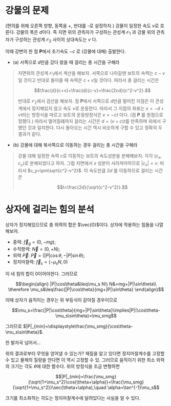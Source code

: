 # 강물의 문제
(편의를 위해 오른쪽 방향, 동쪽을 +, 반대를 -로 설정하자.)
강물이 일정한 속도 $v$로 흐른다. 강물의 폭은 $d$이다. 즉 지면 위의 관측자가 구성하는 관성계 $\mathcal{O}_1$ 과 강물 위의 관측자가 구성하는 관성계 $\mathcal{O}_2$ 사이의 상대속도는 $v$ 다.

이때 강변의 한 점 $\mathbf{P}$에서 초기속도 $-c$ 로 (강물에 대해) 출발한다.
* (a) 서쪽으로 $d$만큼 갔다 왔을 때 걸리는 총 시간을 구해라
> 지면위의 관성계 $\mathcal{O}_1$에서 계산을 해보자. 서쪽으로 나아갈땐 보트의 속력는 $c-v$일 것이고
> 반대로 돌아올 때 속력은 $c+v$일 것이다. 따라서 총 걸리는 시간은
> ```math
> \frac{d}{c+v}+\frac{d}{c-v}=\frac{2cd}{c^2-v^2}.
> ```
>
> 반대로 $\mathcal{O}_2$에서 검산을 해보자.
> 점 $\mathbf{P}$에서 서쪽으로 $d$만큼 떨어진 지점은 이 관성계에서 정지해있지 않고 속도 $v$로 운동한다.
> 따라서 그 지점의 좌표는 $x=-d+vt$라는 방정식을 따르고 보트의 운동방정식은 $x=-ct$ 이다.
> (점 $\mathbf{P}$ 를 원점으로 정했다.)
> 따라서 멀어질떄까지 걸리는 시간은 $d=(v+c)t$를 만족하며 위에서 구했던 것과 일치한다.
> 다시 돌아오는 시간 역시 비슷하게 구할 수 있고 정확히 두 결과가 같다.

* (b) 강물에 대해 북서쪽으로 이동하는 경우 걸리는 총 시간을 구해라
> 강물 대해 일정한 속력 $c$로 이동하는 보트의 속도성분을 분해해보자.
> 각각 $(c_x,c_y)$로 분해되었다고 하자. 그럼 지면에서 $x$ 성분이 사라져야하므로 $|c_x|=v$.
> 따라서 $c_y=\pm\sqrt{c^2-v^2}$. 이 속도만큼 $2d$ 를 이동하므로 걸리는 시간은
> ```math
> t=\frac{2d}{\sqrt{c^2-v^2}}.
> ```


# 상자에 걸리는 힘의 분석
상자가 정지해있으므로 총 외력의 합은 $\vec{0}$이다. 상자에 작용하는 힘들을 나열해보자.
* 중력: $\vec{f}_g=(0,-mg)$;
* 수직항력: $\vec{N}=(0,+N)$;
* 외력 $\vec{P}$: $\vec{P}=(|P|\cos\theta,-|P|\sin\theta)$;
* 정치마찰력: $\vec{f}_s=(-\mu_s N,0)$

이 네 힘의 합이 0이어야한다. 그러므로
```math
\begin{align}
|P|\cos\theta&\leq\mu_s N\\
N&=mg+|P|\sin\theta\\
\therefore \mu_s&\leq\frac{|P|\cos\theta}{mg+|P|\sin\theta}
\end{align}
```
이때 상자가 움직이는 경우는 위 부등식이 같아질 경우이므로
```math
\mu_s=\frac{|P|\cos\theta}{mg+|P|\sin\theta}\implies|P|(\cos\theta-\mu_s\sin\theta)=\mu_smg
```
그러므로 $|P|_{min}=\displaystyle\frac{\mu_smg}{\cos\theta-\mu_s\sin\theta}$.

한 발자국 넘어서...

위의 결과로부터 무엇을 얻어낼 수 있는가?
재질을 알고 있다면 정지마찰계수를 고정할 수 있고 물체의 질량을 안다면 이 역시 고정할 수 있.
그러므로 움직이기 위한 최소 외력의 크기는 각도 $\theta$에 대한 함수다. 위의 방정식을 조금 변형하면
```math
|P|_{min}=\frac{\mu_smg}{\sqrt{1+\mu_s^2}\cos(\theta+\alpha)}=\frac{\mu_smg}{\sqrt{1+\mu_s^2}}\sec(\theta+\alpha),\quad
\alpha=\tan^{-1}\mu_s
```
크기를 최소화하는 각도는 정지마찰계수에 달려있다는 사실을 알 수 있다.
